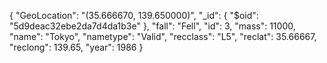 {
  "GeoLocation": "(35.666670, 139.650000)",
  "_id": { "$oid": "5d9deac32ebe2da7d4da1b3e" },
  "fall": "Fell",
  "id": 3,
  "mass": 11000,
  "name": "Tokyo",
  "nametype": "Valid",
  "recclass": "L5",
  "reclat": 35.66667,
  "reclong": 139.65,
  "year": 1986
}

